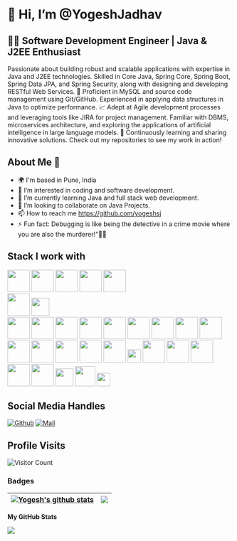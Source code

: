 # 👋 Hi, I’m @YogeshJadhav
## 👨‍💻 Software Development Engineer | Java & J2EE Enthusiast
Passionate about building robust and scalable applications with expertise in Java and J2EE technologies. Skilled in Core Java, Spring Core, Spring Boot, Spring Data JPA, and Spring Security, along with designing and developing RESTful Web Services.
🔧 Proficient in MySQL and source code management using Git/GitHub. Experienced in applying data structures in Java to optimize performance.
📈 Adept at Agile development processes and leveraging tools like JIRA for project management. Familiar with DBMS, microservices architecture, and exploring the applications of artificial intelligence in large language models.
🚀 Continuously learning and sharing innovative solutions. Check out my repositories to see my work in action!

## About Me 👋
- 🌍 I'm based in Pune, India
- 👀 I’m interested in coding and software development.
- 🌱 I’m currently learning Java and full stack web development.
- 💞️ I’m looking to collaborate on Java Projects.
- 📫 How to reach me https://github.com/yogeshsj
- ⚡ Fun fact: Debugging is like being the detective in a crime movie where you are also the murderer!"🕵️‍♂️

## Stack I work with
<code><img height="50" src="https://www.vectorlogo.zone/logos/java/java-horizontal.svg"></code>
<code><img height="50" src="https://www.vectorlogo.zone/logos/linux/linux-ar21.svg"></code>
<code><img height="50" src="https://www.vectorlogo.zone/logos/w3_html5/w3_html5-ar21.svg"></code>
<code><img height="50" src="https://www.vectorlogo.zone/logos/gnu_bash/gnu_bash-ar21.svg"></code>
<code><img height="50" src="https://www.vectorlogo.zone/logos/amazon_aws/amazon_aws-ar21.svg"></code>	
<code><img height="50" src="https://www.vectorlogo.zone/logos/mongodb/mongodb-ar21.svg"></code>
<code><img height="40" src="https://www.vectorlogo.zone/logos/mysql/mysql-horizontal.svg"></code>	
<code><img height="50" src="https://www.vectorlogo.zone/logos/mariadb/mariadb-ar21.svg"></code>
<code><img height="50" src="https://www.vectorlogo.zone/logos/postgresql/postgresql-ar21.svg"></code>
<code><img height="50" src="https://www.vectorlogo.zone/logos/apache_kafka/apache_kafka-ar21.svg"></code>
<code><img height="50" src="https://img.icons8.com/color/344/intellij-idea.png"></code>
<code><img height="50" src="https://www.vectorlogo.zone/logos/github/github-ar21.svg"></code>
<code><img height="50" src="https://www.vectorlogo.zone/logos/apache/apache-official.svg"></code>
<code><img height="50" src="https://www.vectorlogo.zone/logos/bitbucket/bitbucket-ar21.svg"></code>
<code><img height="50" src="https://www.vectorlogo.zone/logos/gitlab/gitlab-ar21.svg"></code>
<code><img height="50" src="https://www.vectorlogo.zone/logos/atlassian_jira/atlassian_jira-ar21.svg"></code>
<code><img height="50" src="https://www.vectorlogo.zone/logos/git-scm/git-scm-ar21.svg"></code>
<code><img height="50" src="https://www.vectorlogo.zone/logos/springio/springio-ar21.svg"></code>
<code><img height="50" src="https://www.vectorlogo.zone/logos/oracle/oracle-ar21.svg"></code>
<code><img height="50" src="https://www.vectorlogo.zone/logos/amazon_elasticcontainer/amazon_elasticcontainer-ar21.svg"></code>
<code><img height="50" src="https://github.com/get-icon/geticon/blob/master/icons/apache-camel.svg"></code>
<code><img height="30" src="https://github.com/get-icon/geticon/blob/master/icons/maven.svg"></code>
<code><img height="50" src="https://github.com/get-icon/geticon/blob/master/icons/derby.svg"></code>
<code><img height="50" src="https://www.vectorlogo.zone/logos/kubernetes/kubernetes-ar21.svg"></code>
<code><img height="50" src="https://www.vectorlogo.zone/logos/docker/docker-ar21.svg"></code>
<code><img height="50" src="https://github.com/get-icon/geticon/blob/master/icons/microsoft-windows.svg"></code>
<code><img height="50" src="https://github.com/get-icon/geticon/blob/master/icons/microsoft-office.svg"></code>
<code><img height="40" src="https://www.vectorlogo.zone/logos/w3c_xml/w3c_xml-ar21.svg"></code>
<code><img height="45" src="https://www.vectorlogo.zone/logos/json/json-ar21.svg"></code>
<code><img height="30" src="https://github.com/get-icon/geticon/blob/master/icons/eclipse-logo.svg"></code>

## Social Media Handles
[![Github](https://img.shields.io/github/followers/yogeshsj?label=Follow&style=social)](https://github.com/yogeshsj)
[![Mail](https://img.shields.io/badge/yogeshjadhav6005@gmail.com-gray?style=flat-square&logo=gmail&logoColor=red&link=)](mailto:yogeshjadahv6005@gmail.com)

## Profile Visits
![Visitor Count](https://profile-counter.glitch.me/{yogeshsj}/count.svg)

### Badges
| <a href="https://github.com/yogeshsj/yogeshsj"><img align="center" src="https://github-readme-stats.vercel.app/api?username=yogeshsj&show_icons=true&theme=buefy&hide_border=true&count_private=true" alt="Yogesh's github stats" /></a> | <a href="https://github.com/yogeshsj/yogeshsj"><img align="center" src="https://github-readme-stats.vercel.app/api/top-langs/?username=yogeshsj&layout=compact&theme=buefy&hide_border=true&langs_count=8" /></a> |
| ------------- | ------------- |

<b>My GitHub Stats</b>

<a href="http://www.github.com/yogeshsj"><img src="https://github-readme-streak-stats.herokuapp.com/?user=yogeshsj&stroke=ffffff&background=1c1917&ring=0891b2&fire=0891b2&currStreakNum=ffffff&currStreakLabel=0891b2&sideNums=ffffff&sideLabels=ffffff&dates=ffffff&hide_border=true" /></a>
